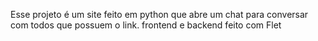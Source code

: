 Esse projeto é um site feito em python que abre um chat para conversar com todos que possuem o link.
frontend e backend feito com Flet